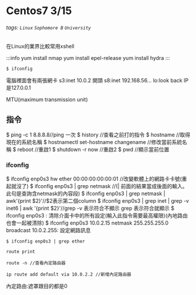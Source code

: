 # Centos7 3/15

###### tags: `Linux` `Sophomore B` `University`

在Linux的業界比較常用xshell

:::info
yum install nmap
yum install epel-release
yum install hydra
:::

```
$ ifconfig
```
電腦裡面會有兩張網卡
s3:inet 10.0.2 開頭
s8:inet 192.168.56...
lo:look back IP是127.0.0.1

MTU(maximum transmission unit)
## 指令
$ ping -c 1 8.8.8.8//ping 一次
$ history //查看之前打的指令
$ hostname //取得現在的系統名稱
$ hostnamectl set-hostname changename //修改當前系統名稱
$ reboot //重啟1
$ shutdown -r now //重啟2
$ pwd //顯示當前位置

### ifconfig

$ ifconfig enp0s3 hw ether 00:00:00:00:00:01 //改變軟體上的網路卡卡號(重起就沒了)
$ ifconfig enp0s3 | grep netmask  //(| 前面的結果當成後面的輸入。此句是查詢含netmask的內容段)
$ ifconfig enp0s3 | grep netmask | awk'{print $2}'//$2表示第二個column
$ ifconfig enp0s3 | grep inet | grep -v inet6 | awk '{print $2}'//grep -v 表示符合不顯示 grep 表示符合就顯示
$ ifconfig enp0s3 : 清除介面卡中的所有設定(輸入此指令需要最高權限)(內地路由也會一起被清除)
$ ifconfig enp0s3 10.0.2.15 netmask 255.255.255.0 broadcast 10.0.2.255: 設定網路訊息
```hw
$ ifconfig enp0s3 | grep ether
```

```win 
route print
```

```linux
route -n //查看內定路由器

ip route add default via 10.0.2.2 //新增內定路由器
```

內定路由:遮罩跟目的都是0
